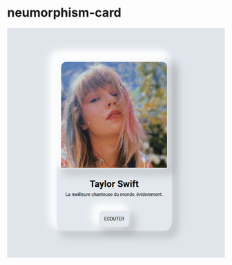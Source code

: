 # neumorphism-card

![alt tag](https://github.com/dynamitejetkid/neumorphism-card/blob/88715e7cff0cd8b21eec9009c1fc0c9056f7dfe7/images/Capture%20d%E2%80%99%C3%A9cran%202021-09-17%20165420.png)
